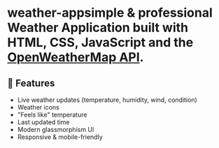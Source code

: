 # weather-appsimple & professional Weather Application built with **HTML, CSS, JavaScript** and the [OpenWeatherMap API](https://openweathermap.org/).

## 🚀 Features
- Live weather updates (temperature, humidity, wind, condition)
- Weather icons
- "Feels like" temperature
- Last updated time
- Modern glassmorphism UI
- Responsive & mobile-friendly
